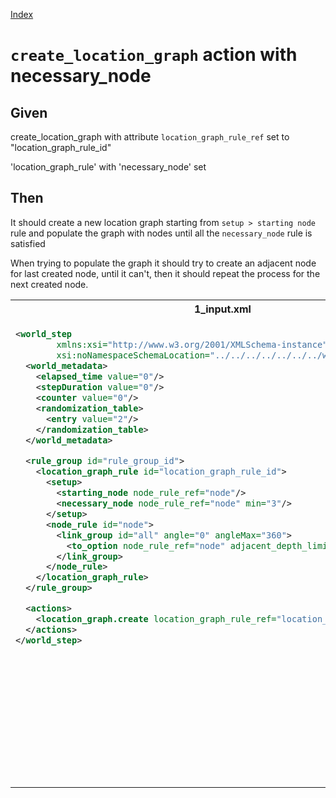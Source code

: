 [Index](./index.md)
# `create_location_graph` action with necessary_node
## Given
create_location_graph with attribute `location_graph_rule_ref` set to "location_graph_rule_id"

'location_graph_rule' with 'necessary_node' set
## Then
It should create a new location graph starting from `setup > starting node` rule
and populate the graph with nodes until all the `necessary_node` rule is satisfied

When trying to populate the graph it should try to create an adjacent node for last created node, until it can't,
then it should repeat the process for the next created node.
<table>
<tr>
<th>1_input.xml</th>
<th>2_expected.xml</th>
</tr>
<tr>
<td style="vertical-align:top">
  
```xml
<world_step
        xmlns:xsi="http://www.w3.org/2001/XMLSchema-instance"
        xsi:noNamespaceSchemaLocation="../../../../../../../world_step.xsd">
  <world_metadata>
    <elapsed_time value="0"/>
    <stepDuration value="0"/>
    <counter value="0"/>
    <randomization_table>
      <entry value="2"/>
    </randomization_table>
  </world_metadata>

  <rule_group id="rule_group_id">
    <location_graph_rule id="location_graph_rule_id">
      <setup>
        <starting_node node_rule_ref="node"/>
        <necessary_node node_rule_ref="node" min="3"/>
      </setup>
      <node_rule id="node">
        <link_group id="all" angle="0" angleMax="360">
          <to_option node_rule_ref="node" adjacent_depth_limit="1" distance="0"/>
        </link_group>
      </node_rule>
    </location_graph_rule>
  </rule_group>

  <actions>
    <location_graph.create location_graph_rule_ref="location_graph_rule_id"/>
  </actions>
</world_step>
```
  
</td>
<td style="vertical-align:top">

```xml
<world_step
        xmlns:xsi="http://www.w3.org/2001/XMLSchema-instance"
        xsi:noNamespaceSchemaLocation="../../../../../../../world_step.xsd">
  <world_metadata>
    <elapsed_time value="0"/>
    <stepDuration value="0"/>
    <counter value="4"/>
    <randomization_table>
      <entry value="2"/>
    </randomization_table>
  </world_metadata>
  <rule_group id="rule_group_id">
    <location_graph_rule id="location_graph_rule_id">
      <setup>
        <starting_node node_rule_ref="node"/>
        <necessary_node node_rule_ref="node" min="3"/>
      </setup>
      <node_rule id="node">
        <link_group id="all" angle="0" angleMax="360">
          <to_option node_rule_ref="node" adjacent_depth_limit="1" distance="0"/>
        </link_group>
      </node_rule>
    </location_graph_rule>
  </rule_group>
  <location_graph id="0.0">
    <rule location_graph_rule_ref="location_graph_rule_id"/>
    <node node_rule_ref="node" id="0.1">
      <position x="0" y="0"/>
      <link_to node_id_ref="0.2"/>
      <link_to node_id_ref="0.3"/>
    </node>
    <node node_rule_ref="node" id="0.2">
      <position x="0" y="0"/>
      <link_to node_id_ref="0.1"/>
      <link_to node_id_ref="0.3"/>
    </node>
    <node node_rule_ref="node" id="0.3">
      <position x="0" y="0"/>
      <link_to node_id_ref="0.1"/>
    </node>
  </location_graph>
</world_step>
```

</td>
</tr>
</table>

